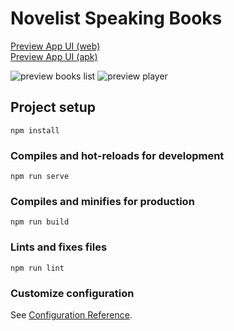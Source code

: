 # Novelist Speaking Books 
[Preview App UI (web)](http://mobitoon.ru/novelist/app)  
[Preview App UI (apk)](http://mobitoon.ru/novelist/app/app-debug.apk)

![preview books list](http://mobitoon.ru/novelist/app/app/prev-books.png)
![preview player](http://mobitoon.ru/novelist/app/app/prev-player.png)

## Project setup
```
npm install
```

### Compiles and hot-reloads for development
```
npm run serve
```

### Compiles and minifies for production
```
npm run build
```

### Lints and fixes files
```
npm run lint
```

### Customize configuration
See [Configuration Reference](https://cli.vuejs.org/config/).
